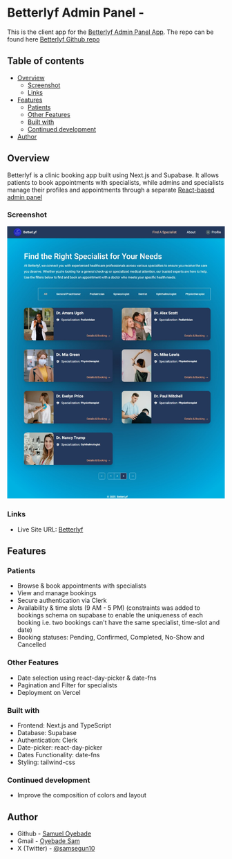 # Betterlyf Admin Panel -

This is the client app for the [Betterlyf Admin Panel App](https://www.betterlyf-admin.vercel.app/). The repo can be found here [Betterlyf Github repo](https://github.com/Samsegun/betterlyf-admin)

## Table of contents

-   [Overview](#overview)
    -   [Screenshot](#screenshot)
    -   [Links](#links)
-   [Features](#features)
    -   [Patients](#patients)
    -   [Other Features](#other-features)
    -   [Built with](#built-with)
    -   [Continued development](#continued-development)
-   [Author](#author)
<!-- -   [Acknowledgments](#acknowledgments) -->

## Overview

Betterlyf is a clinic booking app built using Next.js and Supabase. It allows patients to book appointments with specialists, while admins and specialists manage their profiles and appointments through a separate [React-based admin panel](https://github.com/Samsegun/betterlyf-admin)

### Screenshot

![screenshot](./betterlyf-client.jpeg)

### Links

-   Live Site URL: [Betterlyf](https://betterlyf.vercel.app)

## Features

### Patients

-   Browse & book appointments with specialists
-   View and manage bookings
-   Secure authentication via Clerk
-   Availability & time slots (9 AM - 5 PM) (constraints was added to bookings schema on supabase to enable the uniqueness of each booking i.e. two bookings can't have the same specialist, time-slot and date)
-   Booking statuses: Pending, Confirmed, Completed, No-Show and Cancelled

### Other Features

-   Date selection using react-day-picker & date-fns
-   Pagination and Filter for specialists
-   Deployment on Vercel

### Built with

-   Frontend: Next.js and TypeScript
-   Database: Supabase
-   Authentication: Clerk
-   Date-picker: react-day-picker
-   Dates Functionality: date-fns
-   Styling: tailwind-css

### Continued development

-   Improve the composition of colors and layout

## Author

-   Github - [Samuel Oyebade](https://github.com/Samsegun/)
-   Gmail - [Oyebade Sam](mailto:oyebadesegunsam@gmail.com)
-   X (Twitter) - [@samsegun10](https://www.twitter.com/samsegun10)
